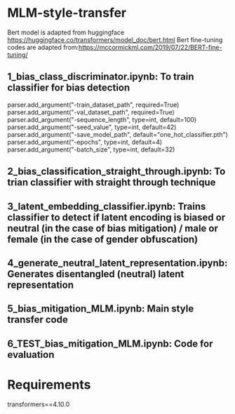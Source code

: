 # MLM-style-transfer

Bert model is adapted from huggingface https://huggingface.co/transformers/model_doc/bert.html
Bert fine-tuning codes are adapted from:https://mccormickml.com/2019/07/22/BERT-fine-tuning/

## 1_bias_class_discriminator.ipynb: To train classifier for bias detection
parser.add_argument("-train_dataset_path", required=True)
parser.add_argument("-val_dataset_path", required=True)
parser.add_argument("-sequence_length", type=int, default=100)
parser.add_argument("-seed_value", type=int, default=42)
parser.add_argument("-save_model_path", default="one_hot_classifier.pth")
parser.add_argument("-epochs", type=int, default=4)
parser.add_argument("-batch_size", type=int, default=32)

## 2_bias_classification_straight_through.ipynb: To trian classifier with straight through technique
## 3_latent_embedding_classifier.ipynb: Trains classifier to detect if latent encoding is biased or neutral (in the case of bias mitigation) / male or female (in the case of gender obfuscation)
## 4_generate_neutral_latent_representation.ipynb: Generates disentangled (neutral) latent representation
## 5_bias_mitigation_MLM.ipynb: Main style transfer code
## 6_TEST_bias_mitigation_MLM.ipynb: Code for evaluation

# Requirements
transformers==4.10.0
